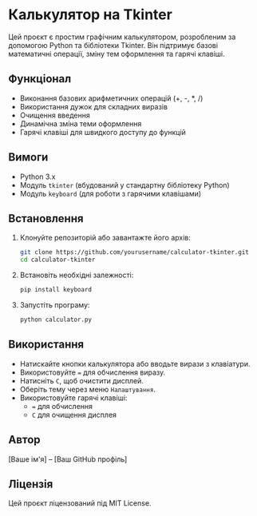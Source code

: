 # Калькулятор на Tkinter

Цей проєкт є простим графічним калькулятором, розробленим за допомогою Python та бібліотеки Tkinter. Він підтримує базові математичні операції, зміну тем оформлення та гарячі клавіші.

## Функціонал
- Виконання базових арифметичних операцій (+, -, *, /)
- Використання дужок для складних виразів
- Очищення введення
- Динамічна зміна теми оформлення
- Гарячі клавіші для швидкого доступу до функцій

## Вимоги
- Python 3.x
- Модуль `tkinter` (вбудований у стандартну бібліотеку Python)
- Модуль `keyboard` (для роботи з гарячими клавішами)

## Встановлення
1. Клонуйте репозиторій або завантажте його архів:
   ```bash
   git clone https://github.com/yourusername/calculator-tkinter.git
   cd calculator-tkinter
   ```
2. Встановіть необхідні залежності:
   ```bash
   pip install keyboard
   ```
3. Запустіть програму:
   ```bash
   python calculator.py
   ```

## Використання
- Натискайте кнопки калькулятора або вводьте вирази з клавіатури.
- Використовуйте `=` для обчислення виразу.
- Натисніть `C`, щоб очистити дисплей.
- Оберіть тему через меню `Налаштування`.
- Використовуйте гарячі клавіші:
  - `=` для обчислення
  - `C` для очищення дисплея

## Автор
[Ваше ім'я] – [Ваш GitHub профіль]

## Ліцензія
Цей проєкт ліцензований під MIT License.

